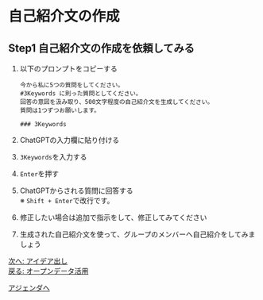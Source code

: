 # 自己紹介文の作成

## Step1 自己紹介文の作成を依頼してみる

1. 以下のプロンプトをコピーする

	```
	今から私に5つの質問をしてください。
	#3Keywords に則った質問としてください。
	回答の意図を汲み取り、500文字程度の自己紹介文を生成してください。
	質問は1つずつお願いします。
	
	### 3Keywords
	
	```

2. ChatGPTの入力欄に貼り付ける
3. `3Keywords`を入力する
4. `Enter`を押す
5. ChatGPTからされる質問に回答する  
※ `Shift + Enter`で改行です。
6. 修正したい場合は追加で指示をして、修正してみてください
7. 生成された自己紹介文を使って、グループのメンバーへ自己紹介をしてみましょう

[次へ: アイデア出し](./idea.md)  
[戻る: オープンデータ活用](./opendata_usecase.md)

[アジェンダへ](./agenda.md)
